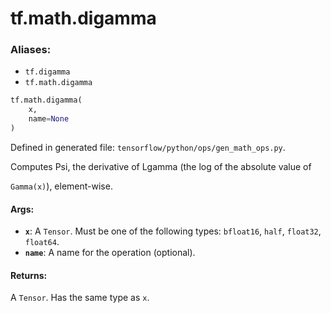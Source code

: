 <div itemscope itemtype="http://developers.google.com/ReferenceObject">
<meta itemprop="name" content="tf.math.digamma" />
<meta itemprop="path" content="Stable" />
</div>

# tf.math.digamma

### Aliases:

* `tf.digamma`
* `tf.math.digamma`

``` python
tf.math.digamma(
    x,
    name=None
)
```



Defined in generated file: `tensorflow/python/ops/gen_math_ops.py`.

Computes Psi, the derivative of Lgamma (the log of the absolute value of

`Gamma(x)`), element-wise.

#### Args:

* <b>`x`</b>: A `Tensor`. Must be one of the following types: `bfloat16`, `half`, `float32`, `float64`.
* <b>`name`</b>: A name for the operation (optional).


#### Returns:

A `Tensor`. Has the same type as `x`.